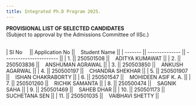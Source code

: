 ```yaml
---
title: Integrated Ph.D Program 2025.
---
```


<b>
PROVISIONAL LIST OF SELECTED CANDIDATES</b><br>
(Subject to approval by the Admissions Committee of IISc.)<br>
<br>

| SI No  &nbsp;&nbsp;&nbsp; || Application No ||&nbsp;&nbsp;&nbsp; Student Name           ||
| ------- || -------------- || ----------------------- ||
| 1.      || 250501508       ||&nbsp;&nbsp;&nbsp; ADITYA KUMAWAT          ||
| 2.      || 250503836       ||&nbsp;&nbsp;&nbsp; ANSHUMAN AGRAWAL        ||
| 3.      || 250503850       ||&nbsp;&nbsp;&nbsp; ANKUSH AGARWAL          ||
| 4.      || 250500197       ||&nbsp;&nbsp;&nbsp; CHANDRA SHEKHAR         ||
| 5.      || 250501907       ||&nbsp;&nbsp;&nbsp; ISHAN CHAKRABORTY       ||
| 6.      || 250501547       ||&nbsp;&nbsp;&nbsp; MOHIDEEN ASIF K. A.     ||
| 7.      || 250501260       ||&nbsp;&nbsp;&nbsp; RICHIK SAMANTA          ||
| 8.      || 250500474       ||&nbsp;&nbsp;&nbsp; SAGNIK SAHA             ||
| 9.      || 250501469       ||&nbsp;&nbsp;&nbsp; SAHEB DHAR              ||
| 10.     || 250501173       ||&nbsp;&nbsp;&nbsp; SUCHETANA SEN           ||
| 11.     || 250501035       ||&nbsp;&nbsp;&nbsp; VAIBHAVI SHETTY         ||

<br><br>


